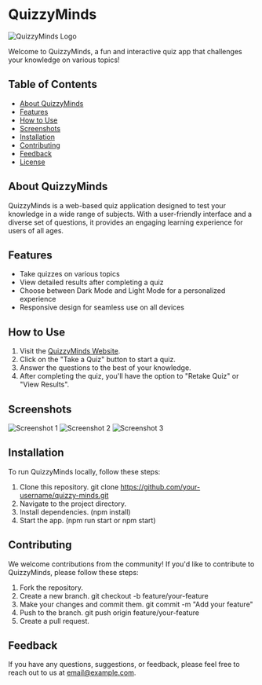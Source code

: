 # QuizzyMinds

![QuizzyMinds Logo](link_to_your_logo)

Welcome to QuizzyMinds, a fun and interactive quiz app that challenges your knowledge on various topics!

## Table of Contents

- [About QuizzyMinds](#about-quizzyminds)
- [Features](#features)
- [How to Use](#how-to-use)
- [Screenshots](#screenshots)
- [Installation](#installation)
- [Contributing](#contributing)
- [Feedback](#feedback)
- [License](#license)

## About QuizzyMinds

QuizzyMinds is a web-based quiz application designed to test your knowledge in a wide range of subjects. With a user-friendly interface and a diverse set of questions, it provides an engaging learning experience for users of all ages.

## Features

- Take quizzes on various topics
- View detailed results after completing a quiz
- Choose between Dark Mode and Light Mode for a personalized experience
- Responsive design for seamless use on all devices

## How to Use

1. Visit the [QuizzyMinds Website](link_to_your_website).
2. Click on the "Take a Quiz" button to start a quiz.
3. Answer the questions to the best of your knowledge.
4. After completing the quiz, you'll have the option to "Retake Quiz" or "View Results".

## Screenshots

![Screenshot 1](link_to_screenshot_1)
![Screenshot 2](link_to_screenshot_2)
![Screenshot 3](link_to_screenshot_3)

## Installation

To run QuizzyMinds locally, follow these steps:

1. Clone this repository.
git clone https://github.com/your-username/quizzy-minds.git
2. Navigate to the project directory.
3. Install dependencies. (npm install)
4. Start the app. (npm run start or npm start)


## Contributing

We welcome contributions from the community! If you'd like to contribute to QuizzyMinds, please follow these steps:

1. Fork the repository.
2. Create a new branch.
git checkout -b feature/your-feature
3. Make your changes and commit them.
git commit -m "Add your feature"
4. Push to the branch.
git push origin feature/your-feature
5. Create a pull request.

## Feedback

If you have any questions, suggestions, or feedback, please feel free to reach out to us at [email@example.com](mailto:email@example.com).

